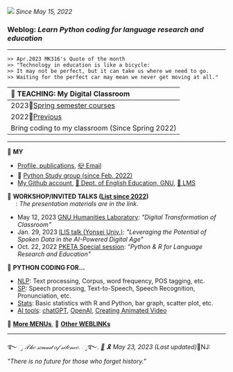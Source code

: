 ![](https://komarev.com/ghpvc/?username=MK316&color=blueviolet&label=VISIT+count) _Since May 15, 2022_  

### Weblog: _Learn Python coding for language research and education_  
--- 
~~~
>> Apr.2023 MK316's Quote of the month
>> "Technology in education is like a bicycle:
>> It may not be perfect, but it can take us where we need to go. 
>> Waiting for the perfect car may mean we never get moving at all."
~~~

  
|🎯 **TEACHING: My Digital Classroom**|
|:--|
|2023📗[Spring semester courses](https://github.com/MK316/Spring2023/blob/main/README.md)|
|2022📗[Previous](/res/teaching.md)|
|Bring coding to my classroom (Since Spring 2022)|
___
🌱 **MY** 
+ [Profile, publications](https://github.com/MK316/MK316.github.io/blob/main/res/profile.md), [📪 Email](mailto:MK3one6@gmail.com)   
+ 🔢 [Python Study group (since Feb. 2022)](https://github.com/MK316/MK316.github.io/blob/main/study.md)  
+ [My Github account](github.com/MK316), [🏢 Dept. of English Education, GNU](https://englishedu.gnu.ac.kr), [🎋 LMS](https://rec.ac.kr/gnu)    


🌱 **WORKSHOP/INVITED TALKS ([List since 2022](https://github.com/MK316/workshops/blob/main/README.md))**   
&nbsp;&nbsp;&nbsp;&nbsp;&nbsp;: _The presentation materials are in the link._  
+ May 12, 2023 [GNU Humanities Laboratory](https://github.com/MK316/workshops/blob/main/20230512_GNU/README.md): _"Digital Transformation of Classroom"_  
+ Jan. 29, 2023 [ILIS talk (Yonsei Univ.)](https://github.com/MK316/workshops/blob/main/20230126_yonsei/index.md): _"Leveraging the Potential of Spoken Data in the AI-Powered Digital Age"_    
+ Oct. 22, 2022 [PKETA Special session](https://github.com/MK316/pketa22/blob/main/README.md): _"Python & R for Language Research and Education"_   

 
🌱 **PYTHON CODING FOR...**   
+ [NLP](/res/nlp_tools.md): Text processing, Corpus, word frequency, POS tagging, etc.    
+ [SP](/res/sp_tools.md): Speech processing, Text-to-Speech, Speech Recognition, Pronunciation, etc.    
+ [Stats](/res/stats1.md): Basic statistics with R and Python, bar graph, scatter plot, etc.   
+ [AI tools](https://github.com/MK316/OpenAI): [chatGPT](https://chat.openai.com/chat), [OpenAI](https://openai.com/), [Creating Animated Video](https://github.com/MK316/Spring2023/blob/main/Animated_Video_with_AI.ipynb)  


🍃 [**More MENUs**](https://github.com/MK316/MK316.github.io/blob/main/moremenu.md), 🍃 [**Other WEBLINKs**](https://github.com/MK316/MK316.github.io/blob/main/otherlinks.md)  


---
   ࿐*ೃ 𝒯𝒽𝑒 𝓈𝑜𝓊𝓃𝒹 𝑜𝒻 𝓈𝒾𝓁𝑒𝓃𝒸𝑒. ೃ*࿐. 
_[💜](https://docs.google.com/forms/d/e/1FAIpQLSeTmolFd5BOzo1ZOCxowCBzV9copnE4W9kschPYzbKmpDeTJA/viewform?usp=sf_link) 🎗️ May 23, 2023 (Last updated)_🚫NJ: _"There is no future for those who forget history."_   
